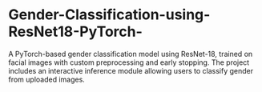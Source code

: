 # Gender-Classification-using-ResNet18-PyTorch-
A PyTorch-based gender classification model using ResNet-18, trained on facial images with custom preprocessing and early stopping. The project includes an interactive inference module allowing users to classify gender from uploaded images.
